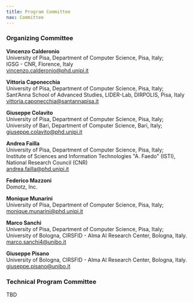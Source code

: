```yaml
---
title: Program Committee
nav: Committee
---
```



### Organizing Committee

**Vincenzo Calderonio**<br>
University of Pisa, Department of Computer Science, Pisa, Italy;<br>
IGSG - CNR, Florence, Italy<br>
<a href="mailto:vincenzo.calderonio@phd.unipi.it ">vincenzo.calderonio@phd.unipi.it <a>

**Vittoria Caponecchia**<br>
University of Pisa, Department of Computer Science, Pisa, Italy; <br>
Sant’Anna School of Advanced Studies, LIDER-Lab, DIRPOLIS, Pisa, Italy<br>
<a href="mailto:vittoria.caponecchia@santannapisa.it">vittoria.caponecchia@santannapisa.it<a>

**Giuseppe Colavito**<br>
University of Pisa, Department of Computer Science, Pisa, Italy; <br>
University of Bari, Department of Computer Science, Bari, Italy; <br>
<a href="mailto:giuseppe.colavito@phd.unipi.it ">giuseppe.colavito@phd.unipi.it <a>

**Andrea Failla**<br>
University of Pisa, Department of Computer Science, Pisa, Italy;<br>
Institute of Sciences and Information Technologies "A. Faedo" (ISTI), National Research Council (CNR)<br>
<a href="mailto:andrea.failla@phd.unipi.it">andrea.failla@phd.unipi.it<a>

**Federico Mazzoni**<br>
Domotz, Inc.

**Monique Munarini**<br>
University of Pisa, Department of Computer Science, Pisa, Italy;<br>
<a href="mailto:monique.munarini@phd.unipi.it">monique.munarini@phd.unipi.it<a>

**Marco Sanchi**<br>
University of Pisa, Department of Computer Science, Pisa, Italy;<br>
University of Bologna, CIRSFID - Alma AI Research Center, Bologna, Italy.<br>
<a href="mailto:marco.sanchi4@unibo.it">marco.sanchi4@unibo.it<a>

**Giuseppe Pisano**<br>
University of Bologna, CIRSFID - Alma AI Research Center, Bologna, Italy.<br>
<a href="mailto:giuseppe.pisano@unibo.it">giuseppe.pisano@unibo.it<a>

### Technical Program Committee
TBD